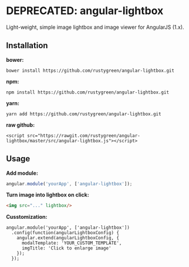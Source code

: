 # DEPRECATED: angular-lightbox
Light-weight, simple image lightbox and image viewer for AngularJS (1.x).

## Installation
__bower:__
```shell
bower install https://github.com/rustygreen/angular-lightbox.git
```

__npm:__
```shell
npm install https://github.com/rustygreen/angular-lightbox.git
```

__yarn:__
```shell
yarn add https://github.com/rustygreen/angular-lightbox.git
```

__raw github:__
```shell
<script src="https://rawgit.com/rustygreen/angular-lightbox/master/src/angular-lightbox.js"></script>
```

## Usage
__Add module:__
```javascript
angular.module('yourApp', ['angular-lightbox']);
```

__Turn image into lightbox on click:__
```html
<img src="..." lightbox/>
```

__Cusstomization:__
```javascriipt
angular.module('yourApp', ['angular-lightbox'])
  .config(function(angularLightboxConfig) {
    angular.extend(angularLightboxConfig, {
      modalTemplate: 'YOUR_CUSTOM_TEMPLATE',
      imgTitle: 'Click to enlarge image'
    });
  });
```
